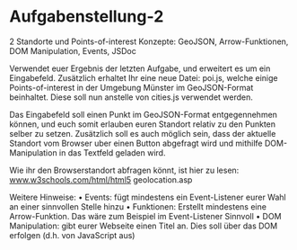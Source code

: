 # Aufgabenstellung-2

2 Standorte und Points-of-interest
Konzepte: GeoJSON, Arrow-Funktionen, DOM Manipulation, Events,
JSDoc

Verwendet euer Ergebnis der letzten Aufgabe, und erweitert es um ein Eingabefeld. Zusätzlich erhaltet Ihr eine neue Datei: poi.js,
welche einige Points-of-interest in der Umgebung Münster im GeoJSON-Format beinhaltet. Diese soll nun anstelle von cities.js verwendet werden.

Das Eingabefeld soll einen Punkt im GeoJSON-Format entgegennehmen können, und euch somit erlauben euren Standort relativ zu den
Punkten selber zu setzen. Zusätzlich soll es auch möglich sein, dass der aktuelle Standort vom Browser uber einen Button abgefragt
wird und mithilfe DOM-Manipulation in das Textfeld geladen wird.

Wie ihr den Browserstandort abfragen könnt, ist hier zu lesen:
www.w3schools.com/html/html5 geolocation.asp

Weitere Hinweise:
• Events: fügt mindestens ein Event-Listener eurer Wahl an einer sinnvollen Stelle hinzu
• Funktionen: Erstellt mindestens eine Arrow-Funktion. Das wäre zum Beispiel im Event-Listener Sinnvoll
• DOM Manipulation: gibt eurer Webseite einen Titel an. Dies soll über das DOM erfolgen (d.h. von JavaScript aus)
